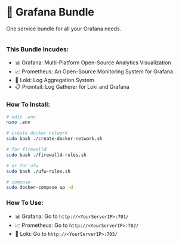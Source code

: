 # 🐋 Grafana Bundle
One service bundle for all your Grafana needs.

![]()

### This Bundle Incudes:
- 📊 Grafana: Multi-Platform Open-Source Analytics Visualization
- 📈 Prometheus: An Open-Source Monitoring System for Grafana
- 📄 Loki: Log Aggregation System 
- 📋 Promtail: Log Gatherer for Loki and Grafana


### How To Install:
```sh
# edit .env
nano .env

# create docker network
sudo bash ./create-docker-network.sh

# for firewalld
sudo bash ./firewalld-rules.sh

# or for ufw
sudo bash ./ufw-rules.sh

# compose
sudo docker-compose up -d

```

### How To Use:
- 📊 Grafana: Go to `http://<YourServerIP>:701/`
- 📈 Prometheus: Go to `http://<YourServerIP>:702/`
- 📄 Loki: Go to `http://<YourServerIP>:703/`
